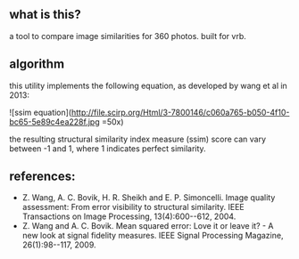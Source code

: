 ## what is this?
a tool to compare image similarities for 360 photos. built for vrb.


## algorithm
this utility implements the following equation, as developed by wang et al in 2013:

![ssim equation](http://file.scirp.org/Html/3-7800146/c060a765-b050-4f10-bc65-5e89c4ea228f.jpg =50x)

the resulting structural similarity index measure (ssim) score can vary between -1 and 1, where 1 indicates perfect similarity.

## references:
* Z. Wang, A. C. Bovik, H. R. Sheikh and E. P. Simoncelli. Image quality assessment: From error visibility to structural similarity. IEEE Transactions on Image Processing, 13(4):600--612, 2004.
* Z. Wang and A. C. Bovik. Mean squared error: Love it or leave it? - A new look at signal fidelity measures. IEEE Signal Processing Magazine, 26(1):98--117, 2009.